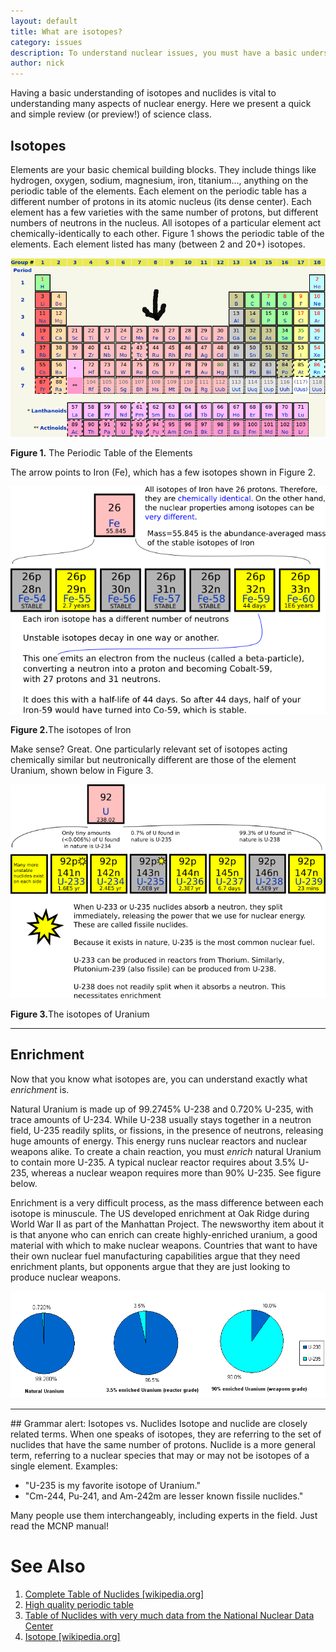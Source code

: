 ```yaml
---
layout: default
title: What are isotopes?
category: issues
description: To understand nuclear issues, you must have a basic understanding of what exactly an isotope is. This page describes what isotopes are and why they are important.
author: nick
---
```


<div class="row">
<div class="col-md-8" markdown="1">


Having a basic understanding of isotopes and nuclides is vital to understanding many aspects of
nuclear energy. Here we present a quick and simple review (or preview!) of science class. 

## Isotopes
Elements are your basic chemical building blocks. They include things like hydrogen, oxygen, sodium,
magnesium, iron, titanium..., anything on the periodic table of the elements. Each element on the
periodic table has a different number of protons in its atomic nucleus (its dense center). Each
element has a few varieties with the same number of protons, but different numbers of neutrons in
the nucleus. All isotopes of a particular element act chemically-identically to each other. Figure 1
shows the periodic table of the elements. Each element listed has many (between 2 and 20+) isotopes. 

<div class="thumbnail">        
<img src="/img/periodic_table_of_elements.png" alt="Periodic table of elements (from wikipedia)" title="Periodic table of the elements (from wikipedia.org)"/>
<p><strong>Figure 1.</strong> The Periodic Table of the Elements</p>
</div>
<p>The arrow points to Iron (Fe), which has a few isotopes shown in Figure 2. </p>
<div class="thumbnail">        
<img src="/img/feIsotopes.png" alt="Isotopes of Iron" title="A few isotopes of Iron" />
<p><strong>Figure 2.</strong>The isotopes of Iron</p>
</div>

Make sense? Great. One particularly relevant set of isotopes acting chemically similar but
neutronically different are those of the element Uranium, shown below in Figure 3. 

<div class="thumbnail">        
<img src="/img/uraniumIsotopes.png" alt="Isotopes of Uranium" title="A few isotopes of Uranium" />
<p><strong>Figure 3.</strong>The isotopes of Uranium</p>
</div>

<hr/>

<a name="enrichment"></a>

## Enrichment 

Now that you know what isotopes are, you can understand exactly what *enrichment* is.  

Natural Uranium is made up of 99.2745% U-238 and 0.720% U-235, with trace amounts of U-234. While
U-238 usually stays together in a neutron field, U-235 readily splits, or fissions, in the presence
of neutrons, releasing huge amounts of energy. This energy runs nuclear reactors and nuclear weapons
alike. To create a chain reaction, you must <em>enrich</em> natural Uranium to contain more U-235. A
typical nuclear reactor requires about 3.5% U-235, whereas a nuclear weapon requires more than 90%
U-235. See figure below. 

Enrichment is a very difficult process, as the mass difference between each isotope is minuscule.
The US developed enrichment at Oak Ridge during World War II as part of the Manhattan Project. The
newsworthy item about it is that anyone who can enrich can create highly-enriched uranium, a good
material with which to make nuclear weapons. Countries that want to have their own nuclear fuel
manufacturing capabilities argue that they need enrichment plants, but opponents argue that they are
just looking to produce nuclear weapons. 

<p><img class="img-fluid" src="/img/enrichment.png" alt="Pie charts of different uranium enrichments" title="Pie charts of different uranium enrichments"/></p>

<hr/>
## Grammar alert: Isotopes vs. Nuclides
Isotope and nuclide are closely related terms. When one speaks of isotopes, they are referring to
the set of nuclides that have the same number of protons. Nuclide is a more general term, referring
to a nuclear species that may or may not be isotopes of a single element. Examples: 

* "U-235 is my favorite isotope of Uranium."
* "Cm-244, Pu-241, and Am-242m are lesser known fissile nuclides."

Many people use them interchangeably, including experts in the field. Just read the MCNP manual! 



<a name="references"></a>        
<h1>See Also</h1>
<ol>
<li>
<a href="https://en.wikipedia.org/wiki/Table_of_nuclides_%28complete%29">Complete Table of Nuclides [wikipedia.org]</a></li>
<li><a href="http://www.ptable.com">High quality periodic table</a></li>
<li><a href="http://www.nndc.bnl.gov/chart/">Table of Nuclides with very much data from the National Nuclear Data Center</a></li>
<li><a href="https://en.wikipedia.org/wiki/Isotope">Isotope [wikipedia.org]</a></li>
</ol>

</div>
</div>
